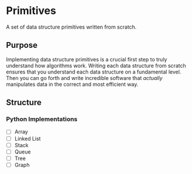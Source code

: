 # Primitives

A set of data structure primitives written from scratch.

## Purpose

Implementing data structure primitives is a crucial first step to truly understand how algorithms work.
Writing each data structure from scratch ensures that you understand each data structure on a fundamental level.
Then you can go forth and write incredible software that *actually* manipulates data in the correct and most efficient way.

## Structure

### Python Implementations

- [ ] Array
- [ ] Linked List
- [ ] Stack
- [ ] Queue
- [ ] Tree
- [ ] Graph